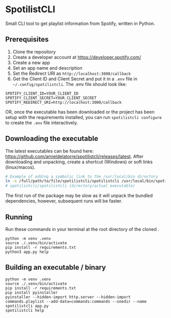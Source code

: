 # SpotilistCLI
Small CLI tool to get playlist information from Spotify, written in Python.

## Prerequisites
1. Clone the repository
2. Create a developer account at https://developer.spotify.com/
3. Create a new app
4. Set an app name and description
5. Set the Redirect URI as `http://localhost:3000/callback`
6. Get the Client ID and Client Secret and put it in a `.env` file in `~/.config/spotilistcli`. The .env file should look like:

```Dotenv
SPOTIFY_CLIENT_ID=YOUR_CLIENT_ID
SPOTIFY_CLIENT_SECRET=YOUR_CLIENT_SECRET
SPOTIFY_REDIRECT_URI=http://localhost:3000/callback
```

OR, once the executable has been downloaded or the project has been setup with the requirements installed, you can run `spotilistcli configure` to create the `.env` file interactively.

## Downloading the executable
The latest executables can be found here: https://github.com/amieldelatorre/spotilistcli/releases/latest. After downloading and unpacking, create a shortcut (Windows) or soft links (linux/macos).

```bash
# Example of adding a symbolic link to the /usr/local/bin directory
ln -s /full/path/to/file/spotilistcli/spotilistcli /usr/local/bin/spotilistcli
# spotilistcli/spotilistcli (directory/actual executable)
```

The first run of the package may be slow as it will unpack the bundled dependencies, however, subsequent runs will be faster.

## Running
Run these commands in your terminal at the root directory of the cloned .
```shell
python -m venv .venv
source ./.venv/bin/activate
pip install -r requirements.txt
python3 app.py help
```

## Building an executable / binary
```shell
python -m venv .venv
source ./.venv/bin/activate
pip install -r requirements.txt
pip install pyinstaller
pyinstaller --hidden-import http.server --hidden-import commands.playlist --add-data=commands:commands --onedir --name spotilistcli app.py
spotilistcli help
```